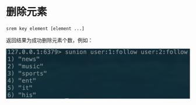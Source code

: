 # 删除元素

```text
srem key element [element ...]
```

返回结果为成功删除元素个数，例如：

![](../../.gitbook/assets/image%20%2826%29.png)

